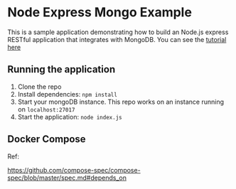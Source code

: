 # Node Express Mongo Example

This is a sample application demonstrating how to build an Node.js express RESTful application that integrates with MongoDB. You can see the [tutorial here](https://codetree.dev/node-rest-api-tutorial/)

## Running the application

1. Clone the repo
2. Install dependencies: `npm install`
3. Start your mongoDB instance. This repo works on an instance running on `localhost:27017`
4. Start the application: `node index.js`

## Docker Compose

Ref: 

https://github.com/compose-spec/compose-spec/blob/master/spec.md#depends_on
